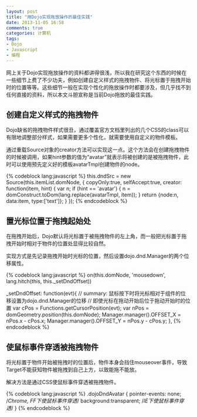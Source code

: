 ```yaml
---
layout: post
title: "用Dojo实现拖放操作的最佳实践"
date: 2013-11-05 16:58
comments: true
categories: 计算机
tags:
- Dojo
- Javascript
- 编程
---
```

网上关于Dojo实现拖放操作的资料都讲得很浅，所以我在研究这个东西的时候在一些细节上费了不少功夫，例如创建自定义样式的拖拽物件、将光标置于拖拽开始时的位置等等。这些细节一般在实现个性化的拖放操作时都要涉及，但几乎找不到任何直接的资料，所以本文斗胆宣称是当前Dojo拖放的最佳实践。

创建自定义样式的拖拽物件
------------------------

Dojo缺省的拖拽物件样式很丑，通过覆盖官方文档里列出的几个CSS的class可以有限地调整部分样式，如果需要更多个性化，就需要使用自定义的物件模板。

通过重载Source对象的creator方法可以实现这一点。这个方法会在创建拖拽物件的时候被调用，如果hint参数的值为“avatar”就表示将被创建的是被拖拽物件，此时可以使用预先定义好的模板avatarTmpl创建物件的node。

{% codeblock lang:javascript %}
this.dndSrc = new Source(this.itemList.domNode, {
    copyOnly:true,
    selfAccept:true,
    creator: function(item, hint) {
        var n;
        if (hint == 'avatar') {
            n = domConstruct.toDom(lang.replace(avatarTmpl, item));
        }
        return {node:n, data:item, type:['text']};
    }
});
{% endcodeblock %}

置光标位置于拖拽起始处
----------------------

在拖拽开始后，Dojo默认将光标置于被拖拽物件的左上角，而一般把光标置于拖拽开始时相对于物件的位置处显得比较自然。

实现方式是先记录拖拽开始时光标的位置，然后设置dojo.dnd.Manager的两个位移属性。

{% codeblock lang:javascript %}
on(this.domNode, 'mousedown', lang.hitch(this, this._setDndOffset))

_setDndOffset: function(evt){
    // summary: 鼠标按下时将光标相对于组件的位移设置为dojo.dnd.Manager的位移
    //          即使光标在拖动开始后位于拖动开始时的位置
    var cPos = Functions.getCursorPosition(evt);
    var nPos = domGeometry.position(this.domNode);
    Manager.manager().OFFSET_X = nPos.x - cPos.x;
    Manager.manager().OFFSET_Y = nPos.y - cPos.y;
},
{% endcodeblock %}

使鼠标事件穿透被拖拽物件
------------------------

将光标置于物件开始被拖拽时的位置后，物件本身会挡住mouseover事件，导致Target不能获知物件被拖拽到自己上方，以致能拖不能放。

解决方法是通过CSS使鼠标事件穿透被拖拽物件。

{% codeblock lang:javascript %}
.dojoDndAvatar {
    pointer-events: none; /*Chrome, FF下使鼠标事件穿透*/
    background:transparent; /*IE下使鼠标事件穿透*/
}
{% endcodeblock %}
